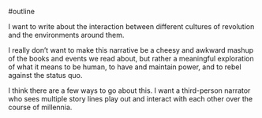 #outline

I want to write about the interaction between different cultures of revolution and the environments around them.

I really don’t want to make this narrative be a cheesy and awkward mashup of the books and events we read about, but rather a meaningful exploration of what it means to be human, to have and maintain power, and to rebel against the status quo.

I think there are a few ways to go about this. I want a third-person narrator who sees multiple story lines play out and interact with each other over the course of millennia.
